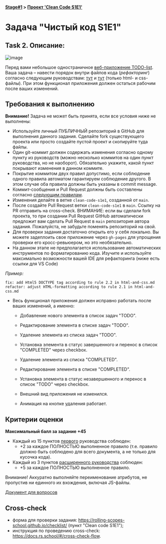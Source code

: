 #### [Stage#1](../../) > [Проект 'Clean Code S1E1'](README.md) 
# Задача "Чистый код S1E1"

## Task 2. Описание: 

![image](clean-code.png)

Перед вами небольшое одностраничное [веб-приложение TODO-list](https://github.com/ViktoryiaYatskova/clean-code-s1e1).
Ваша задача – навести порядок внутри файлов кода (_рефакторинг_) согласно следующим руководствам:
 [тут](materials/html-and-css.md)
 и [тут](materials/html-and-css-extended.md) (только html- и css-файлы). 
При этом функционал приложения должен остаться рабочим после ваших изменений.

## Требования к выполнению

**Внимание!** Задача не может быть принята, если все условия ниже не выполнены:

- Используйте личный ПУБЛИЧНЫЙ репозиторий в GitHub для выполнения данного задания.
 Сделайте fork существующего проекта или просто создайте пустой проект и скопируйте туда файлы.
- Один git-коммит должен содержать изменения согласно одному пункту из руководств
(можно несколько коммитов на один пункт руководства, но не наоборот).
Обязательно укажите, какой пункт покрывают изменения в данном коммите.
- Покрытие коммитом двух правил допустимо, если соблюдение одного правила автоматом гарантируем соблюдение другого.
В этом случае оба правила должны быть указаны в commit message.
- Коммит-сообщения и Pull Request должны быть составлены согласно [следующим правилам](materials/commits.md).
- Изменения делайте в ветке `clean-code-s1e1`, созданной от `main`.
- После создайте Pull Request ветки `clean-code-s1e1` в `main`. Ссылку на PR отправить на cross-check. ВНИМАНИЕ: если вы сделали fork проекта, то при создании Pull Request GitHub автоматически предложит вам сделать Pull Request в `main` репозитория автора задания. Пожалуйста, не забудьте поменять репозиторий на свой.
- Для проверки задания достаточно открыть его у себя локально. Вы можете задеплоить свое приложение через `gh-pages` для упрощения проверки его кросс-ревьюером,
 но это необязательно.
 - На данном этапе не предполагается использование автоматических инструментов по форматированию кода.
 Изучите и используйте максимально возможности вашей IDE для рефакторинга (ниже есть ссылки для VS Code)

_Пример:_
```
fix: add Html5 DOCTYPE tag according to rule 2.2 in html-and-css.md
refactor: adjust HTML-formatting according to rule 2.1 in html-and-css.md
```

- Весь функционал приложения должен исправно работать после ваших изменений, а именно:

    - Добавление нового элемента в список задач "TODO".
    - Редактирование элемента в списке задач "TODO".
    - Удаление элемента из списка задач "TODO".
    - Установка элемента в статус завершенного и перенос в список "COMPLETED" через checkbox.

    - Удаление элемента из списка "COMPLETED".
    - Редактирование элемента в списке "COMPLETED".
    - Установка элемента в статус незавершенного и перенос в список "TODO" через checkbox.

    - Внешний вид приложения не изменился.
    - Анимация на кнопке удаления работает.

## Критерии оценки

**Максимальный балл за задание +45**

- Каждый из 15 пунктов [первого](materials/html-and-css.md) руководства соблюден:
    - +2 за каждое ПОЛНОСТЬЮ выполненное правило
    (т.е. правило должно быть соблюдено для всего документа, а не только для кусочка кода).
- Каждый из 3 пунктов [расширенного руководства](materials/html-and-css-extended.md) соблюден: 
    - +5 за каждое ПОЛНОСТЬЮ выполненное правило.

Внимание! Аккуратно выполняйте переименование атрибутов, не пропустив ни единного их вхождения, включая JS-файлы.

[Документ для вопросов](https://docs.google.com/spreadsheets/d/1lgzmc72mKCmYvHimvqBNENgKJuXMON8q1f1s4GEnEVI/edit?usp=sharing)

## Cross-check
- форма для проверки задания: https://rolling-scopes-school.github.io/checklist/ (пункт "Clean code S1E1");
- инструкция по проведению cross-check: https://docs.rs.school/#/cross-check-flow.
